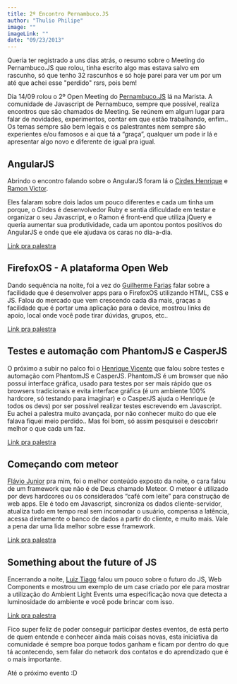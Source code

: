 ```yaml
---
title: 2º Encontro Pernambuco.JS
author: "Thulio Philipe"
image: ""
imageLink: ""
date: "09/23/2013"
---
```


Queria ter registrado a uns dias atrás, o resumo sobre o Meeting do Pernambuco.JS que rolou, tinha escrito algo mas estava salvo em rascunho, só que tenho 32 rascunhos e só hoje parei para ver um por um até que achei esse "perdido" rsrs, pois bem!

Dia 14/09 rolou o 2º Open Meeting do [Pernambuco.JS](https://www.facebook.com/groups/pernambucojs) lá na Marista. A comunidade de Javascript de Pernambuco, sempre que possível, realiza encontros que são chamados de Meeting. Se reúnem em algum lugar para falar de novidades, experimentos, contar em que estão trabalhando, enfim.. Os temas sempre são bem legais e os palestrantes nem sempre são experientes e/ou famosos e aí que tá a “graça”, qualquer um pode ir lá e apresentar algo novo e diferente de igual pra igual.

## AngularJS

Abrindo o encontro falando sobre o AngularJS foram lá o [Cirdes Henrique](https://www.facebook.com/CirdesHenrique) e [Ramon Victor](https://www.facebook.com/ramon.victor).

Eles falaram sobre dois lados um pouco diferentes e cada um tinha um porque, o Cirdes é desenvolvedor Ruby e sentia dificuldade em testar e organizar o seu Javascript, e o Ramon é front-end que utiliza jQuery e queria aumentar sua produtividade, cada um apontou pontos positivos do AngularJS e onde que ele ajudava os caras no dia-a-dia.

[Link pra palestra](https://speakerdeck.com/cirdes/getting-started-with-angular-dot-js)

## FirefoxOS - A plataforma Open Web

Dando sequência na noite, foi a vez do [Guilherme Farias](https://www.facebook.com/Guiky) falar sobre a facilidade que é desenvolver apps para o FirefoxOS utilizando HTML, CSS e JS. Falou do mercado que vem crescendo cada dia mais, graças a facilidade que é portar uma aplicação para o device, mostrou links de apoio, local onde você pode tirar dúvidas, grupos, etc..

[Link pra palestra](http://www.slideshare.net/guiky/firefoxos-plataforma-open-web)

## Testes e automação com PhantomJS e CasperJS

O próximo a subir no palco foi o [Henrique Vicente](https://www.facebook.com/henvic) que falou sobre testes e automação com PhantomJS e CasperJS. PhantomJS é um browser que não possui interface gráfica, usado para testes por ser mais rápido que os browsers tradicionais e evita interface gráfica (é um ambiente 100% hardcore, só testando para imaginar) e o CasperJS ajuda o Henrique (e todos os devs) por ser possível realizar testes escrevendo em Javascript. Eu achei a palestra muito avançada, por não conhecer muito do que ele falava fiquei meio perdido.. Mas foi bom, só assim pesquisei e descobrir melhor o que cada um faz.

[Link pra palestra](https://speakerdeck.com/henvic/testes-e-automacao-com-phantomjs-e-casperjs)

## Começando com meteor

[Flávio Junior](https://www.facebook.com/flaviojuvenal) pra mim, foi o melhor conteúdo exposto da noite, o cara falou de um framework que não é de Deus chamado Meteor. O meteor é utilizado por devs hardcores ou os considerados “café com leite” para construção de web apps. Ele é todo em Javascript, sincroniza os dados cliente-servidor, atualiza tudo em tempo real sem incomodar o usuário, compensa a latência, acessa diretamente o banco de dados a partir do cliente, e muito mais. Vale a pena dar uma lida melhor sobre esse framework.

[Link pra palestra](http://www.slideshare.net/flaviojuvenal/comeando-com-meteor-25262488)

## Something about the future of JS

Encerrando a noite, [Luiz Tiago](https://www.facebook.com/luiztiago) falou um pouco sobre o futuro do JS, Web Components e mostrou um exemplo de um case criado por ele para mostrar a utilização do Ambient Light Events uma especificação nova que detecta a luminosidade do ambiente e você pode brincar com isso.

[Link pra palestra](http://www.slideshare.net/luiztiago/2nd-openmeetingpernambucojs)

Fico super feliz de poder conseguir participar destes eventos, de está perto de quem entende e conhecer ainda mais coisas novas, esta iniciativa da comunidade é sempre boa porque todos ganham e ficam por dentro do que tá acontecendo, sem falar do network dos contatos e do aprendizado que é o mais importante.

Até o próximo evento :D
